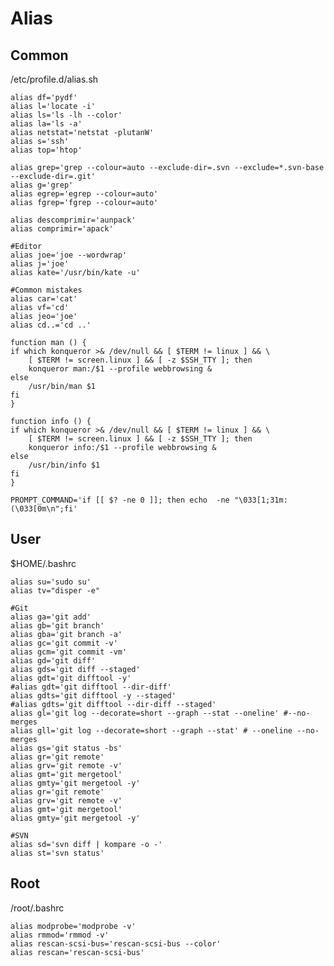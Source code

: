 # Alias

## Common

/etc/profile.d/alias.sh

	alias df='pydf'
	alias l='locate -i'
	alias ls='ls -lh --color'
	alias la='ls -a'
	alias netstat='netstat -plutanW'
	alias s='ssh'
	alias top='htop'

	alias grep='grep --colour=auto --exclude-dir=.svn --exclude=*.svn-base --exclude-dir=.git'
	alias g='grep'
	alias egrep='egrep --colour=auto'
	alias fgrep='fgrep --colour=auto'

	alias descomprimir='aunpack'
	alias comprimir='apack'

	#Editor
	alias joe='joe --wordwrap'
	alias j='joe'
	alias kate='/usr/bin/kate -u'

	#Common mistakes
	alias car='cat'
	alias vf='cd'
	alias jeo='joe'
	alias cd..='cd ..'

	function man () {
	if which konqueror >& /dev/null && [ $TERM != linux ] && \
		[ $TERM != screen.linux ] && [ -z $SSH_TTY ]; then
		konqueror man:/$1 --profile webbrowsing &
	else
		/usr/bin/man $1
	fi
	}

	function info () {
	if which konqueror >& /dev/null && [ $TERM != linux ] && \
		[ $TERM != screen.linux ] && [ -z $SSH_TTY ]; then
		konqueror info:/$1 --profile webbrowsing &
	else
		/usr/bin/info $1
	fi
	}

	PROMPT_COMMAND='if [[ $? -ne 0 ]]; then echo  -ne "\033[1;31m:(\033[0m\n";fi'

## User

$HOME/.bashrc

	alias su='sudo su'
	alias tv="disper -e"

	#Git
	alias ga='git add'
	alias gb='git branch'
	alias gba='git branch -a'
	alias gc='git commit -v'
	alias gcm='git commit -vm'
	alias gd='git diff'
	alias gds='git diff --staged'
	alias gdt='git difftool -y'
	#alias gdt='git difftool --dir-diff'
	alias gdts='git difftool -y --staged'
	#alias gdts='git difftool --dir-diff --staged'
	alias gl='git log --decorate=short --graph --stat --oneline' #--no-merges
	alias gll='git log --decorate=short --graph --stat' # --oneline --no-merges
	alias gs='git status -bs'
	alias gr='git remote'
	alias grv='git remote -v'
	alias gmt='git mergetool'
	alias gmty='git mergetool -y'
	alias gr='git remote'
	alias grv='git remote -v'
	alias gmt='git mergetool'
	alias gmty='git mergetool -y'

	#SVN
	alias sd='svn diff | kompare -o -'
	alias st='svn status'

## Root

/root/.bashrc

	alias modprobe='modprobe -v'
	alias rmmod='rmmod -v'
	alias rescan-scsi-bus='rescan-scsi-bus --color'
	alias rescan='rescan-scsi-bus'
